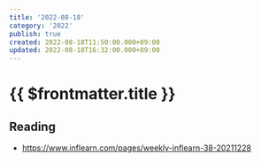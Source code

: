 ```yaml
---
title: '2022-08-18'
category: '2022'
publish: true
created: 2022-08-18T11:50:00.000+09:00
updated: 2022-08-18T16:32:00.000+09:00
---
```


# {{ $frontmatter.title }}

## Reading

- https://www.inflearn.com/pages/weekly-inflearn-38-20211228
